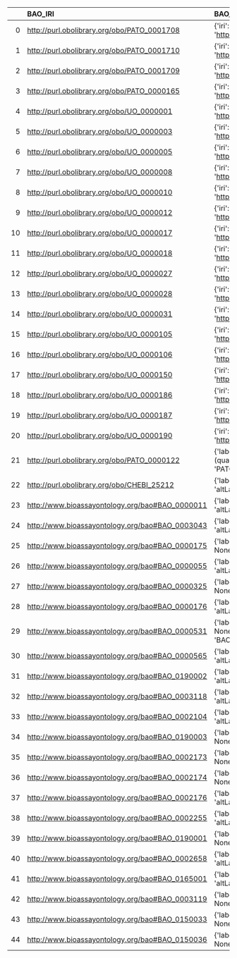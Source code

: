 |    | BAO_IRI                                         | BAO_DESC                                                                                                     | MS_IRI                                       | MS_DESC                                                |
|---:|:------------------------------------------------|:-------------------------------------------------------------------------------------------------------------|:---------------------------------------------|:-------------------------------------------------------|
|  0 | http://purl.obolibrary.org/obo/PATO_0001708     | {'iri': 'http://purl.obolibrary.org/obo/PATO_0001708'}                                                       | http://purl.obolibrary.org/obo/PATO_0001708  | {'iri': 'http://purl.obolibrary.org/obo/PATO_0001708'} |
|  1 | http://purl.obolibrary.org/obo/PATO_0001710     | {'iri': 'http://purl.obolibrary.org/obo/PATO_0001710'}                                                       | http://purl.obolibrary.org/obo/PATO_0001710  | {'iri': 'http://purl.obolibrary.org/obo/PATO_0001710'} |
|  2 | http://purl.obolibrary.org/obo/PATO_0001709     | {'iri': 'http://purl.obolibrary.org/obo/PATO_0001709'}                                                       | http://purl.obolibrary.org/obo/PATO_0001709  | {'iri': 'http://purl.obolibrary.org/obo/PATO_0001709'} |
|  3 | http://purl.obolibrary.org/obo/PATO_0000165     | {'iri': 'http://purl.obolibrary.org/obo/PATO_0000165'}                                                       | http://purl.obolibrary.org/obo/PATO_0000165  | {'iri': 'http://purl.obolibrary.org/obo/PATO_0000165'} |
|  4 | http://purl.obolibrary.org/obo/UO_0000001       | {'iri': 'http://purl.obolibrary.org/obo/UO_0000001'}                                                         | http://purl.obolibrary.org/obo/UO_0000001    | {'iri': 'http://purl.obolibrary.org/obo/UO_0000001'}   |
|  5 | http://purl.obolibrary.org/obo/UO_0000003       | {'iri': 'http://purl.obolibrary.org/obo/UO_0000003'}                                                         | http://purl.obolibrary.org/obo/UO_0000003    | {'iri': 'http://purl.obolibrary.org/obo/UO_0000003'}   |
|  6 | http://purl.obolibrary.org/obo/UO_0000005       | {'iri': 'http://purl.obolibrary.org/obo/UO_0000005'}                                                         | http://purl.obolibrary.org/obo/UO_0000005    | {'iri': 'http://purl.obolibrary.org/obo/UO_0000005'}   |
|  7 | http://purl.obolibrary.org/obo/UO_0000008       | {'iri': 'http://purl.obolibrary.org/obo/UO_0000008'}                                                         | http://purl.obolibrary.org/obo/UO_0000008    | {'iri': 'http://purl.obolibrary.org/obo/UO_0000008'}   |
|  8 | http://purl.obolibrary.org/obo/UO_0000010       | {'iri': 'http://purl.obolibrary.org/obo/UO_0000010'}                                                         | http://purl.obolibrary.org/obo/UO_0000010    | {'iri': 'http://purl.obolibrary.org/obo/UO_0000010'}   |
|  9 | http://purl.obolibrary.org/obo/UO_0000012       | {'iri': 'http://purl.obolibrary.org/obo/UO_0000012'}                                                         | http://purl.obolibrary.org/obo/UO_0000012    | {'iri': 'http://purl.obolibrary.org/obo/UO_0000012'}   |
| 10 | http://purl.obolibrary.org/obo/UO_0000017       | {'iri': 'http://purl.obolibrary.org/obo/UO_0000017'}                                                         | http://purl.obolibrary.org/obo/UO_0000017    | {'iri': 'http://purl.obolibrary.org/obo/UO_0000017'}   |
| 11 | http://purl.obolibrary.org/obo/UO_0000018       | {'iri': 'http://purl.obolibrary.org/obo/UO_0000018'}                                                         | http://purl.obolibrary.org/obo/UO_0000018    | {'iri': 'http://purl.obolibrary.org/obo/UO_0000018'}   |
| 12 | http://purl.obolibrary.org/obo/UO_0000027       | {'iri': 'http://purl.obolibrary.org/obo/UO_0000027'}                                                         | http://purl.obolibrary.org/obo/UO_0000027    | {'iri': 'http://purl.obolibrary.org/obo/UO_0000027'}   |
| 13 | http://purl.obolibrary.org/obo/UO_0000028       | {'iri': 'http://purl.obolibrary.org/obo/UO_0000028'}                                                         | http://purl.obolibrary.org/obo/UO_0000028    | {'iri': 'http://purl.obolibrary.org/obo/UO_0000028'}   |
| 14 | http://purl.obolibrary.org/obo/UO_0000031       | {'iri': 'http://purl.obolibrary.org/obo/UO_0000031'}                                                         | http://purl.obolibrary.org/obo/UO_0000031    | {'iri': 'http://purl.obolibrary.org/obo/UO_0000031'}   |
| 15 | http://purl.obolibrary.org/obo/UO_0000105       | {'iri': 'http://purl.obolibrary.org/obo/UO_0000105'}                                                         | http://purl.obolibrary.org/obo/UO_0000105    | {'iri': 'http://purl.obolibrary.org/obo/UO_0000105'}   |
| 16 | http://purl.obolibrary.org/obo/UO_0000106       | {'iri': 'http://purl.obolibrary.org/obo/UO_0000106'}                                                         | http://purl.obolibrary.org/obo/UO_0000106    | {'iri': 'http://purl.obolibrary.org/obo/UO_0000106'}   |
| 17 | http://purl.obolibrary.org/obo/UO_0000150       | {'iri': 'http://purl.obolibrary.org/obo/UO_0000150'}                                                         | http://purl.obolibrary.org/obo/UO_0000150    | {'iri': 'http://purl.obolibrary.org/obo/UO_0000150'}   |
| 18 | http://purl.obolibrary.org/obo/UO_0000186       | {'iri': 'http://purl.obolibrary.org/obo/UO_0000186'}                                                         | http://purl.obolibrary.org/obo/UO_0000186    | {'iri': 'http://purl.obolibrary.org/obo/UO_0000186'}   |
| 19 | http://purl.obolibrary.org/obo/UO_0000187       | {'iri': 'http://purl.obolibrary.org/obo/UO_0000187'}                                                         | http://purl.obolibrary.org/obo/UO_0000187    | {'iri': 'http://purl.obolibrary.org/obo/UO_0000187'}   |
| 20 | http://purl.obolibrary.org/obo/UO_0000190       | {'iri': 'http://purl.obolibrary.org/obo/UO_0000190'}                                                         | http://purl.obolibrary.org/obo/UO_0000190    | {'iri': 'http://purl.obolibrary.org/obo/UO_0000190'}   |
| 21 | http://purl.obolibrary.org/obo/PATO_0000122     | {'label': 'length (quality)', 'prefLabel': 'length (quality)', 'altLabel': 'length', 'name': 'PATO_0000122'} | http://purl.obolibrary.org/obo/PEFF_0001006  | {'label': 'length'}                                    |
| 22 | http://purl.obolibrary.org/obo/CHEBI_25212      | {'label': 'metabolite', 'prefLabel': None, 'altLabel': None, 'name': 'CHEBI_25212'}                          | http://purl.obolibrary.org/obo/MS_1003036    | {'label': 'metabolite'}                                |
| 23 | http://www.bioassayontology.org/bao#BAO_0000011 | {'label': 'nucleic acid', 'prefLabel': None, 'altLabel': None, 'name': 'BAO_0000011'}                        | http://purl.obolibrary.org/obo/MS_1003041    | {'label': 'nucleic acid'}                              |
| 24 | http://www.bioassayontology.org/bao#BAO_0003043 | {'label': 'molecular entity', 'prefLabel': None, 'altLabel': None, 'name': 'BAO_0003043'}                    | http://purl.obolibrary.org/obo/MS_1000881    | {'label': 'molecular entity'}                          |
| 25 | http://www.bioassayontology.org/bao#BAO_0000175 | {'label': 'protein', 'prefLabel': None, 'altLabel': None, 'name': 'BAO_0000175'}                             | http://purl.obolibrary.org/obo/MS_1000882    | {'label': 'protein'}                                   |
| 26 | http://www.bioassayontology.org/bao#BAO_0000055 | {'label': 'mass spectrometry', 'prefLabel': None, 'altLabel': None, 'name': 'BAO_0000055'}                   | http://purl.obolibrary.org/obo/MS_1000268    | {'label': 'mass spectrometry'}                         |
| 27 | http://www.bioassayontology.org/bao#BAO_0000325 | {'label': 'peptide', 'prefLabel': None, 'altLabel': None, 'name': 'BAO_0000325'}                             | http://purl.obolibrary.org/obo/MS_1000860    | {'label': 'peptide'}                                   |
| 28 | http://www.bioassayontology.org/bao#BAO_0000176 | {'label': 'small molecule', 'prefLabel': None, 'altLabel': None, 'name': 'BAO_0000176'}                      | http://purl.obolibrary.org/obo/MS_1003035    | {'label': 'small molecule'}                            |
| 29 | http://www.bioassayontology.org/bao#BAO_0000531 | {'label': 'coefficient of variation', 'prefLabel': None, 'altLabel': None, 'name': 'BAO_0000531'}            | http://purl.obolibrary.org/obo/MS_1001883    | {'label': 'coefficient of variation'}                  |
| 30 | http://www.bioassayontology.org/bao#BAO_0000565 | {'label': 'wavelength', 'prefLabel': None, 'altLabel': None, 'name': 'BAO_0000565'}                          | http://purl.obolibrary.org/obo/MS_1000843    | {'label': 'wavelength'}                                |
| 31 | http://www.bioassayontology.org/bao#BAO_0190002 | {'label': 'temperature unit', 'prefLabel': None, 'altLabel': None, 'name': 'BAO_0190002'}                    | http://purl.obolibrary.org/obo/UO_0000005    | {'label': 'temperature unit'}                          |
| 32 | http://www.bioassayontology.org/bao#BAO_0003118 | {'label': 'instrument', 'prefLabel': None, 'altLabel': None, 'name': 'BAO_0003118'}                          | http://purl.obolibrary.org/obo/MS_1000463    | {'label': 'instrument'}                                |
| 33 | http://www.bioassayontology.org/bao#BAO_0002104 | {'label': 'suspension', 'prefLabel': None, 'altLabel': None, 'name': 'BAO_0002104'}                          | http://purl.obolibrary.org/obo/MS_1000052    | {'label': 'suspension'}                                |
| 34 | http://www.bioassayontology.org/bao#BAO_0190003 | {'label': 'time unit', 'prefLabel': None, 'altLabel': None, 'name': 'BAO_0190003'}                           | http://purl.obolibrary.org/obo/UO_0000003    | {'label': 'time unit'}                                 |
| 35 | http://www.bioassayontology.org/bao#BAO_0002173 | {'label': 'mean', 'prefLabel': None, 'altLabel': None, 'name': 'BAO_0002173'}                                | http://purl.obolibrary.org/obo/MS_1002962    | {'label': 'mean'}                                      |
| 36 | http://www.bioassayontology.org/bao#BAO_0002174 | {'label': 'median', 'prefLabel': None, 'altLabel': None, 'name': 'BAO_0002174'}                              | http://purl.obolibrary.org/obo/MS_1002883    | {'label': 'median'}                                    |
| 37 | http://www.bioassayontology.org/bao#BAO_0002176 | {'label': 'standard deviation', 'prefLabel': None, 'altLabel': None, 'name': 'BAO_0002176'}                  | http://purl.obolibrary.org/obo/STATO_0000237 | {'label': 'standard deviation'}                        |
| 38 | http://www.bioassayontology.org/bao#BAO_0002255 | {'label': 'database filtering', 'prefLabel': None, 'altLabel': None, 'name': 'BAO_0002255'}                  | http://purl.obolibrary.org/obo/MS_1001019    | {'label': 'database filtering'}                        |
| 39 | http://www.bioassayontology.org/bao#BAO_0190001 | {'label': 'ratio', 'prefLabel': None, 'altLabel': None, 'name': 'BAO_0190001'}                               | http://purl.obolibrary.org/obo/UO_0000190    | {'label': 'ratio'}                                     |
| 40 | http://www.bioassayontology.org/bao#BAO_0002658 | {'label': 'counts per second', 'prefLabel': None, 'altLabel': None, 'name': 'BAO_0002658'}                   | http://purl.obolibrary.org/obo/MS_1000814    | {'label': 'counts per second'}                         |
| 41 | http://www.bioassayontology.org/bao#BAO_0165001 | {'label': 'researcher', 'prefLabel': None, 'altLabel': None, 'name': 'BAO_0165001'}                          | http://purl.obolibrary.org/obo/MS_1001271    | {'label': 'researcher'}                                |
| 42 | http://www.bioassayontology.org/bao#BAO_0003119 | {'label': 'software', 'prefLabel': None, 'altLabel': None, 'name': 'BAO_0003119'}                            | http://purl.obolibrary.org/obo/MS_1000531    | {'label': 'software'}                                  |
| 43 | http://www.bioassayontology.org/bao#BAO_0150033 | {'label': 'laser', 'prefLabel': None, 'altLabel': None, 'name': 'BAO_0150033'}                               | http://purl.obolibrary.org/obo/MS_1000840    | {'label': 'laser'}                                     |
| 44 | http://www.bioassayontology.org/bao#BAO_0150036 | {'label': 'gas laser', 'prefLabel': None, 'altLabel': None, 'name': 'BAO_0150036'}                           | http://purl.obolibrary.org/obo/MS_1000850    | {'label': 'gas laser'}                                 |